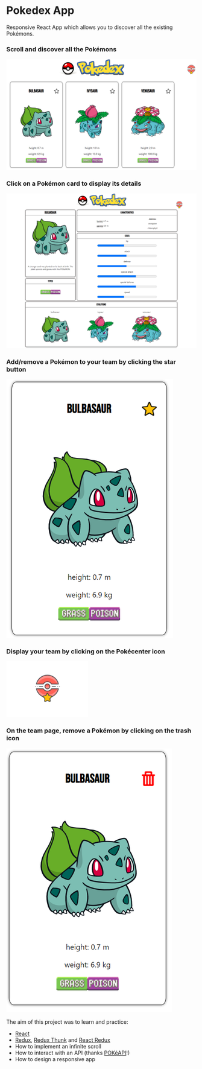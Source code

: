 # Pokedex App

Responsive React App which allows you to discover all the existing Pokémons.

### Scroll and discover all the Pokémons

![Main Page](/public/main-page_illustration.PNG)

### Click on a Pokémon card to display its details

![Pokémon details](/public/pokemons-details_illustration.png)

### Add/remove a Pokémon to your team by clicking the star button

![Favorite button](/public/favorite_illustration.PNG)

### Display your team by clicking on the Pokécenter icon

![Pokécenter icon](/public/pokecenter_illustration.PNG)

### On the team page, remove a Pokémon by clicking on the trash icon

![Delete button](/public/delete_illustration.PNG)

The aim of this project was to learn and practice:

- [React](https://fr.reactjs.org/)
- [Redux](https://redux.js.org/), [Redux Thunk](https://github.com/reduxjs/redux-thunk) and [React Redux](https://react-redux.js.org/)
- How to implement an infinite scroll
- How to interact with an API (thanks [POKéAPI](https://pokeapi.co/)!)
- How to design a responsive app
